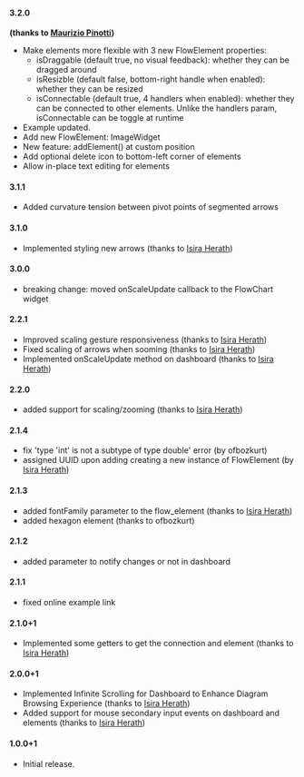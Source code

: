 #### 3.2.0
**(thanks to [Maurizio Pinotti](https://github.com/mauriziopinotti))**
- Make elements more flexible with 3 new FlowElement properties:
  - isDraggable (default true, no visual feedback): whether they can be dragged around
  - isResizble (default false, bottom-right handle when enabled): whether they can be resized
  - isConnectable (default true, 4 handlers when enabled): whether they can be connected to other elements. Unlike the handlers param, isConnectable can be toggle at runtime
- Example updated.
- Add new FlowElement: ImageWidget
- New feature: addElement() at custom position
- Add optional delete icon to bottom-left corner of elements
- Allow in-place text editing for elements

#### 3.1.1
* Added curvature tension between pivot points of segmented arrows

#### 3.1.0
* Implemented styling new arrows (thanks to [Isira Herath](https://github.com/SL-Pirate))

#### 3.0.0
* breaking change: moved onScaleUpdate callback to the FlowChart widget

#### 2.2.1
* Improved scaling gesture responsiveness (thanks to [Isira Herath](https://github.com/SL-Pirate))
* Fixed scaling of arrows when sooming (thanks to [Isira Herath](https://github.com/SL-Pirate))
* Implemented onScaleUpdate method on dashboard (thanks to [Isira Herath](https://github.com/SL-Pirate))

#### 2.2.0
* added support for scaling/zooming (thanks to [Isira Herath](https://github.com/SL-Pirate))

#### 2.1.4
* fix 'type 'int' is not a subtype of type double' error (by ofbozkurt)
* assigned UUID upon adding creating a new instance of FlowElement (by [Isira Herath](https://github.com/SL-Pirate))

#### 2.1.3
* added fontFamily parameter to the flow_element (thanks to [Isira Herath](https://github.com/SL-Pirate))
* added hexagon element (thanks to ofbozkurt)

#### 2.1.2
* added parameter to notify changes or not in dashboard

#### 2.1.1
* fixed online example link

#### 2.1.0+1
*  Implemented some getters to get the connection and element (thanks to [Isira Herath](https://github.com/SL-Pirate))

#### 2.0.0+1
* Implemented Infinite Scrolling for Dashboard to Enhance Diagram Browsing Experience (thanks to [Isira Herath](https://github.com/SL-Pirate))
* Added support for mouse secondary input events on dashboard and elements (thanks to [Isira Herath](https://github.com/SL-Pirate))

#### 1.0.0+1

* Initial release.
